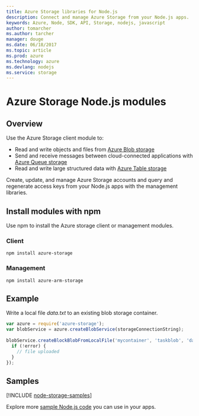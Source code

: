 ```yaml
---
title: Azure Storage libraries for Node.js
description: Connect and manage Azure Storage from your Node.js apps.
keywords: Azure, Node, SDK, API, Storage, nodejs, javascript
author: tomarcher
ms.author: tarcher
manager: douge
ms.date: 06/18/2017
ms.topic: article
ms.prod: azure
ms.technology: azure
ms.devlang: nodejs
ms.service: storage
---
```


# Azure Storage Node.js modules

## Overview

Use the Azure Storage client module to:

- Read and write objects and files from [Azure Blob storage](https://docs.microsoft.com/azure/storage/storage-nodejs-how-to-use-blob-storage)
- Send and receive messages between cloud-connected applications with [Azure Queue storage](https://docs.microsoft.com/azure/storage/storage-nodejs-how-to-use-queues)
- Read and write large structured data with [Azure Table storage](https://docs.microsoft.com/azure/storage/storage-nodejs-how-to-use-table-storage) 

Create, update, and manage Azure Storage accounts and query and regenerate access keys from your Node.js apps with the management libraries.

## Install modules with npm

Use npm to install the Azure storage client or management modules.

### Client 

```
npm install azure-storage
```   

### Management

```
npm install azure-arm-storage
```   

## Example

Write a local file *data.txt* to an existing blob storage container.

```javascript
var azure = require('azure-storage');
var blobService = azure.createBlobService(storageConnectionString);
 
blobService.createBlockBlobFromLocalFile('mycontainer', 'taskblob', 'data.txt', function(error, result, response) {
  if (!error) {
    // file uploaded
  }
});
```

## Samples

[!INCLUDE [node-storage-samples](../docs-ref-conceptual/includes/storage-samples.md)]

Explore more [sample Node.js code](https://azure.microsoft.com/resources/samples/?platform=nodejs) you can use in your apps.